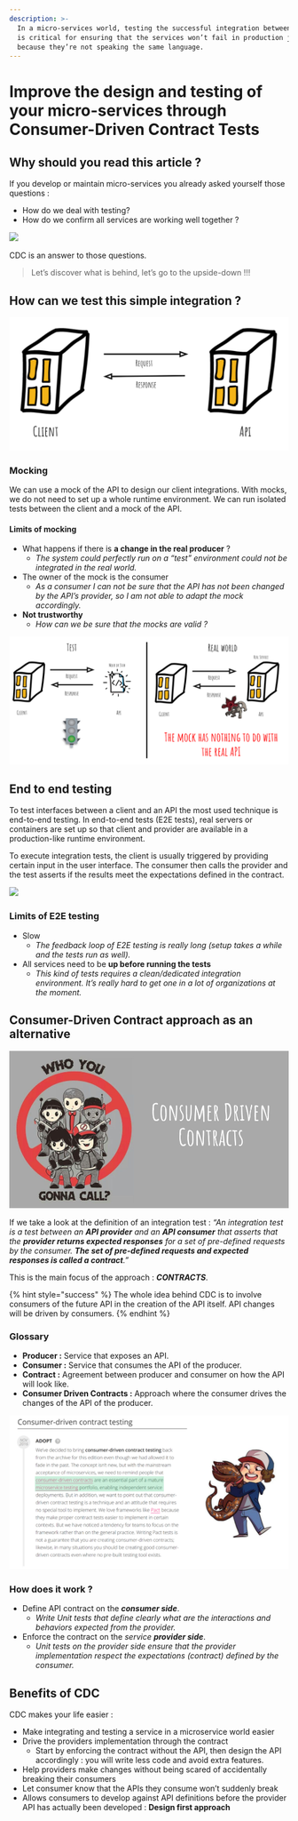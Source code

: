 ```yaml
---
description: >-
  In a micro-services world, testing the successful integration between services
  is critical for ensuring that the services won’t fail in production just
  because they’re not speaking the same language.
---
```


# Improve the design and testing of your micro-services through Consumer-Driven Contract Tests

## Why should you read this article ?

If you develop or maintain micro-services you already asked yourself those questions :

* How do we deal with testing? 
* How do we confirm all services are working well together ?

![](https://miro.medium.com/max/54/0*KOZHZDlUYxMYHWZv?q=20)

CDC is an answer to those questions.

> Let’s discover what is behind, let’s go to the upside-down !!!

## How can we test this simple integration ? <a id="5ed3"></a>

![](../../../.gitbook/assets/image%20%28215%29.png)

### Mocking

We can use a mock of the API to design our client integrations. With mocks, we do not need to set up a whole runtime environment. We can run isolated tests between the client and a mock of the API.

#### Limits of mocking

* What happens if there is **a change in the real producer** ?
  * _The system could perfectly run on a “test” environment could not be integrated in the real world._
* The owner of the mock is the consumer
  * _As a consumer I can not be sure that the API has not been changed by the API’s provider, so I am not able to adapt the mock accordingly._
* **Not trustworthy**
  * _How can we be sure that the mocks are valid ?_

![](../../../.gitbook/assets/image%20%28217%29.png)

## End to end testing <a id="b441"></a>

To test interfaces between a client and an API the most used technique is end-to-end testing. In end-to-end tests \(E2E tests\), real servers or containers are set up so that client and provider are available in a production-like runtime environment.

To execute integration tests, the client is usually triggered by providing certain input in the user interface. The consumer then calls the provider and the test asserts if the results meet the expectations defined in the contract.

![](https://miro.medium.com/max/2768/1*U_HaKuXIkCSutC5Yevc1mQ.png)

### Limits of E2E testing <a id="9a3f"></a>

* Slow
  * _The feedback loop of E2E testing is really long \(setup takes a while and the tests run as well\)._
* All services need to be **up before running the tests**
  * _This kind of tests requires a clean/dedicated integration environment. It’s really hard to get one in a lot of organizations at the moment._

## Consumer-Driven Contract approach as an alternative <a id="bcb5"></a>

![](../../../.gitbook/assets/image%20%28188%29.png)

If we take a look at the definition of an integration test : _“An integration test is a test between an **API provider** and an **API consumer** that asserts that the **provider returns expected responses** for a set of pre-defined requests by the consumer. **The set of pre-defined requests and expected responses is called a contract**.”_

This is the main focus of the approach : _**CONTRACTS**_.

{% hint style="success" %}
The whole idea behind CDC is to involve consumers of the future API in the creation of the API itself. API changes will be driven by consumers.
{% endhint %}

### Glossary <a id="2767"></a>

* **Producer :** Service that exposes an API.
* **Consumer :** Service that consumes the API of the producer.
* **Contract :** Agreement between producer and consumer on how the API will look like.
* **Consumer Driven Contracts :** Approach where the consumer drives the changes of the API of the producer.

![\`](../../../.gitbook/assets/image%20%28197%29.png)

### How does it work ? <a id="1dc8"></a>

* Define API contract on the _**consumer side**_.
  * _Write Unit tests that define clearly what are the interactions and behaviors expected from the provider._
* Enforce the contract on the _service **provider side**_.
  * _Unit tests on the provider side ensure that the provider implementation respect the expectations \(contract\) defined by the consumer._

## Benefits of CDC <a id="8f60"></a>

CDC makes your life easier :

* Make integrating and testing a service in a microservice world easier
* Drive the providers implementation through the contract
  * Start by enforcing the contract without the API, then design the API accordingly : you will write less code and avoid extra features.
* Help providers make changes without being scared of accidentally breaking their consumers
* Let consumer know that the APIs they consume won’t suddenly break
* Allows consumers to develop against API definitions before the provider API has actually been developed : **Design first approach**

